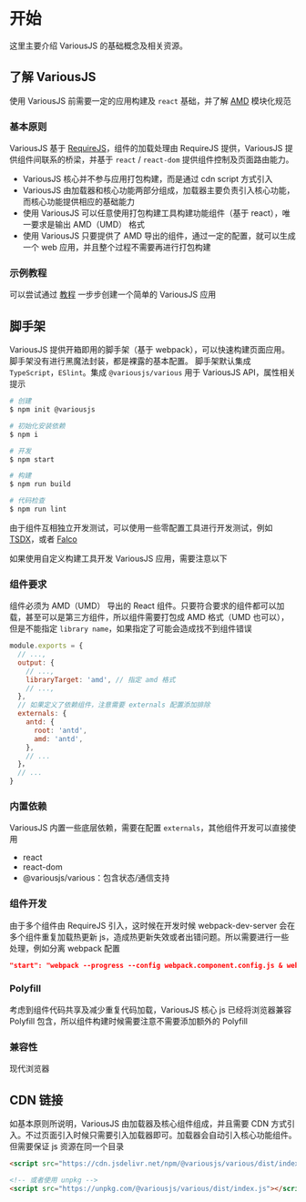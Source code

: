 # 开始

这里主要介绍 VariousJS 的基础概念及相关资源。

<!-- toc -->

## 了解 VariousJS

使用 VariousJS 前需要一定的应用构建及 `react` 基础，并了解 [AMD](https://github.com/amdjs/amdjs-api/blob/master/AMD.md) 模块化规范

### 基本原则

VariousJS 基于 [RequireJS](https://requirejs.org/)，组件的加载处理由 RequireJS 提供，VariousJS 提供组件间联系的桥梁，并基于 `react` / `react-dom` 提供组件控制及页面路由能力。

- VariousJS 核心并不参与应用打包构建，而是通过 cdn script 方式引入
- VariousJS 由加载器和核心功能两部分组成，加载器主要负责引入核心功能，而核心功能提供相应的基础能力
- 使用 VariousJS 可以任意使用打包构建工具构建功能组件（基于 react），唯一要求是输出 AMD（UMD） 格式
- 使用 VariousJS 只要提供了 AMD 导出的组件，通过一定的配置，就可以生成一个 web 应用，并且整个过程不需要再进行打包构建

### 示例教程

可以尝试通过 [教程](/tutorial) 一步步创建一个简单的 VariousJS 应用

## 脚手架

VariousJS 提供开箱即用的脚手架（基于 webpack），可以快速构建页面应用。脚手架没有进行黑魔法封装，都是裸露的基本配置。
脚手架默认集成 `TypeScript`，`ESlint`。集成 `@variousjs/various` 用于 VariousJS API，属性相关提示

```bash
# 创建
$ npm init @variousjs

# 初始化安装依赖
$ npm i

# 开发
$ npm start

# 构建
$ npm run build

# 代码检查
$ npm run lint
```

由于组件互相独立开发测试，可以使用一些零配置工具进行开发测试，例如 [TSDX](https://tsdx.io)，或者 [Falco](https://github.com/fratercula/falco)

如果使用自定义构建工具开发 VariousJS 应用，需要注意以下

### 组件要求

组件必须为 AMD（UMD） 导出的 React 组件。只要符合要求的组件都可以加载，甚至可以是第三方组件，所以组件需要打包成 AMD 格式（UMD 也可以），但是不能指定 `library name`，如果指定了可能会造成找不到组件错误

```js
module.exports = {
  // ...,
  output: {
    // ...,
    libraryTarget: 'amd', // 指定 amd 格式
    // ...,
  },
  // 如果定义了依赖组件，注意需要 externals 配置添加排除
  externals: {
    antd: {
      root: 'antd',
      amd: 'antd',
    },
    // ...
  }，
  // ...
}
```

### 内置依赖

VariousJS 内置一些底层依赖，需要在配置 `externals`，其他组件开发可以直接使用

- react
- react-dom
- @variousjs/various：包含状态/通信支持

### 组件开发

由于多个组件由 RequireJS 引入，这时候在开发时候 webpack-dev-server 会在多个组件重复加载热更新 js，造成热更新失效或者出错问题。所以需要进行一些处理，例如分离 webpack 配置

```json
"start": "webpack --progress --config webpack.component.config.js & webpack serve --config webpack.entry.config.js --progress"
```

### Polyfill

考虑到组件代码共享及减少重复代码加载，VariousJS 核心 js 已经将浏览器兼容 Polyfill 包含，所以组件构建时候需要注意不需要添加额外的 Polyfill

### 兼容性

现代浏览器

## CDN 链接

如基本原则所说明，VariousJS 由加载器及核心组件组成，并且需要 CDN 方式引入。不过页面引入时候只需要引入加载器即可。加载器会自动引入核心功能组件。但需要保证 js 资源在同一个目录

```html
<script src="https://cdn.jsdelivr.net/npm/@variousjs/various/dist/index.js"></script>

<!-- 或者使用 unpkg -->
<script src="https://unpkg.com/@variousjs/various/dist/index.js"></script>
```

